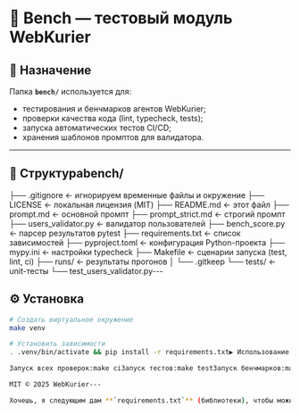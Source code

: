 # 🧪 Bench — тестовый модуль WebKurier

## 📌 Назначение

Папка **`bench/`** используется для:
- тестирования и бенчмарков агентов WebKurier;
- проверки качества кода (lint, typecheck, tests);
- запуска автоматических тестов CI/CD;
- хранения шаблонов промптов для валидатора.

---

## 📂 Структураbench/
├── .gitignore              ← игнорируем временные файлы и окружение
├── LICENSE                 ← локальная лицензия (MIT)
├── README.md               ← этот файл
├── prompt.md               ← основной промпт
├── prompt_strict.md        ← строгий промпт
├── users_validator.py      ← валидатор пользователей
├── bench_score.py          ← парсер результатов pytest
├── requirements.txt        ← список зависимостей
├── pyproject.toml          ← конфигурация Python-проекта
├── mypy.ini                ← настройки typecheck
├── Makefile                ← сценарии запуска (test, lint, ci)
├── runs/                   ← результаты прогонов
│   └── .gitkeep
└── tests/                  ← unit-тесты
└── test_users_validator.py---

## ⚙️ Установка

```bash
# Создать виртуальное окружение
make venv

# Установить зависимости
. .venv/bin/activate && pip install -r requirements.txt▶️ Использование

Запуск всех проверок:make ciЗапуск тестов:make testЗапуск бенчмарков:make bench📜 Лицензия

MIT © 2025 WebKurier---

Хочешь, я следующим дам **`requirements.txt`** (библиотеки), чтобы можно было сразу запускать тесты?